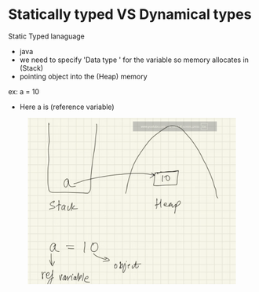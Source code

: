 # Statically typed VS Dynamical types

Static Typed lanaguage&#x20;

* java&#x20;
* we need to specify 'Data type ' for the variable so memory allocates in (Stack)
* pointing object into the (Heap) memory&#x20;

&#x20;                  ex: a = 10&#x20;

* Here a is (reference variable)&#x20;





<figure><img src=".gitbook/assets/image (2).png" alt=""><figcaption></figcaption></figure>
